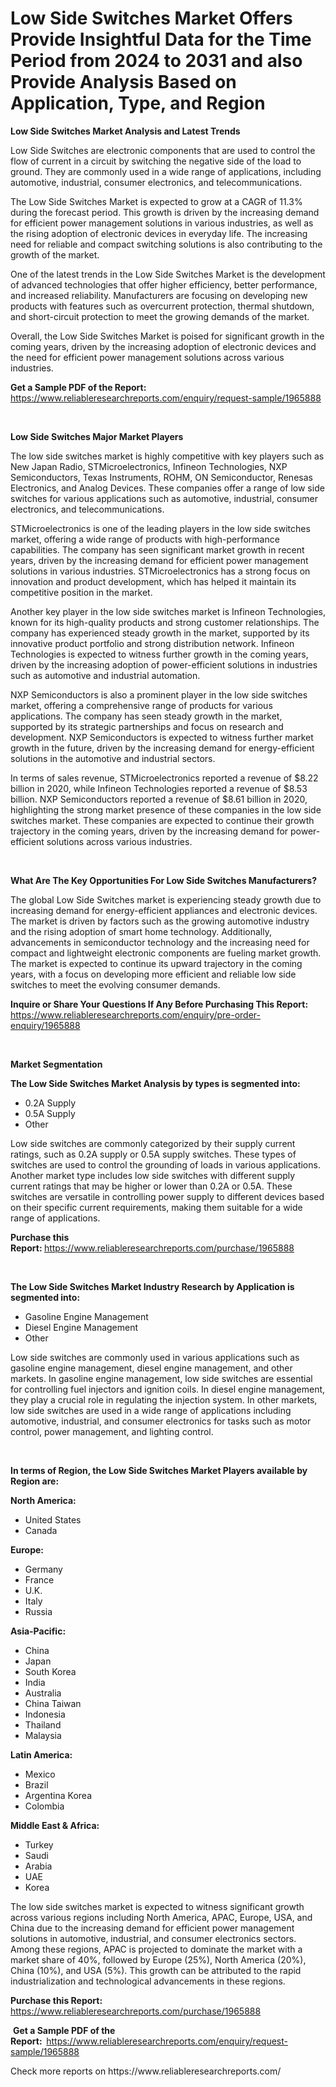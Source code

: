 <p><h1>Low Side Switches Market Offers Provide Insightful Data for the Time Period from 2024 to 2031 and also Provide Analysis Based on Application, Type, and Region</h1></p><p><strong>Low Side Switches Market Analysis and Latest Trends</strong></p>
<p><p>Low Side Switches are electronic components that are used to control the flow of current in a circuit by switching the negative side of the load to ground. They are commonly used in a wide range of applications, including automotive, industrial, consumer electronics, and telecommunications.</p><p>The Low Side Switches Market is expected to grow at a CAGR of 11.3% during the forecast period. This growth is driven by the increasing demand for efficient power management solutions in various industries, as well as the rising adoption of electronic devices in everyday life. The increasing need for reliable and compact switching solutions is also contributing to the growth of the market.</p><p>One of the latest trends in the Low Side Switches Market is the development of advanced technologies that offer higher efficiency, better performance, and increased reliability. Manufacturers are focusing on developing new products with features such as overcurrent protection, thermal shutdown, and short-circuit protection to meet the growing demands of the market.</p><p>Overall, the Low Side Switches Market is poised for significant growth in the coming years, driven by the increasing adoption of electronic devices and the need for efficient power management solutions across various industries.</p></p>
<p><strong>Get a Sample PDF of the Report:&nbsp;</strong> <a href="https://www.reliableresearchreports.com/enquiry/request-sample/1965888">https://www.reliableresearchreports.com/enquiry/request-sample/1965888</a></p>
<p>&nbsp;</p>
<p><strong>Low Side Switches Major Market Players</strong></p>
<p><p>The low side switches market is highly competitive with key players such as New Japan Radio, STMicroelectronics, Infineon Technologies, NXP Semiconductors, Texas Instruments, ROHM, ON Semiconductor, Renesas Electronics, and Analog Devices. These companies offer a range of low side switches for various applications such as automotive, industrial, consumer electronics, and telecommunications.</p><p>STMicroelectronics is one of the leading players in the low side switches market, offering a wide range of products with high-performance capabilities. The company has seen significant market growth in recent years, driven by the increasing demand for efficient power management solutions in various industries. STMicroelectronics has a strong focus on innovation and product development, which has helped it maintain its competitive position in the market.</p><p>Another key player in the low side switches market is Infineon Technologies, known for its high-quality products and strong customer relationships. The company has experienced steady growth in the market, supported by its innovative product portfolio and strong distribution network. Infineon Technologies is expected to witness further growth in the coming years, driven by the increasing adoption of power-efficient solutions in industries such as automotive and industrial automation.</p><p>NXP Semiconductors is also a prominent player in the low side switches market, offering a comprehensive range of products for various applications. The company has seen steady growth in the market, supported by its strategic partnerships and focus on research and development. NXP Semiconductors is expected to witness further market growth in the future, driven by the increasing demand for energy-efficient solutions in the automotive and industrial sectors.</p><p>In terms of sales revenue, STMicroelectronics reported a revenue of $8.22 billion in 2020, while Infineon Technologies reported a revenue of $8.53 billion. NXP Semiconductors reported a revenue of $8.61 billion in 2020, highlighting the strong market presence of these companies in the low side switches market. These companies are expected to continue their growth trajectory in the coming years, driven by the increasing demand for power-efficient solutions across various industries.</p></p>
<p>&nbsp;</p>
<p><strong>What Are The Key Opportunities For Low Side Switches Manufacturers?</strong></p>
<p><p>The global Low Side Switches market is experiencing steady growth due to increasing demand for energy-efficient appliances and electronic devices. The market is driven by factors such as the growing automotive industry and the rising adoption of smart home technology. Additionally, advancements in semiconductor technology and the increasing need for compact and lightweight electronic components are fueling market growth. The market is expected to continue its upward trajectory in the coming years, with a focus on developing more efficient and reliable low side switches to meet the evolving consumer demands.</p></p>
<p><strong>Inquire or Share Your Questions If Any Before Purchasing This Report:</strong> <a href="https://www.reliableresearchreports.com/enquiry/pre-order-enquiry/1965888">https://www.reliableresearchreports.com/enquiry/pre-order-enquiry/1965888</a></p>
<p>&nbsp;</p>
<p><strong>Market Segmentation</strong></p>
<p><strong>The Low Side Switches Market Analysis by types is segmented into:</strong></p>
<p><ul><li>0.2A Supply</li><li>0.5A Supply</li><li>Other</li></ul></p>
<p><p>Low side switches are commonly categorized by their supply current ratings, such as 0.2A supply or 0.5A supply switches. These types of switches are used to control the grounding of loads in various applications. Another market type includes low side switches with different supply current ratings that may be higher or lower than 0.2A or 0.5A. These switches are versatile in controlling power supply to different devices based on their specific current requirements, making them suitable for a wide range of applications.</p></p>
<p><strong>Purchase this Report:&nbsp;</strong><a href="https://www.reliableresearchreports.com/purchase/1965888">https://www.reliableresearchreports.com/purchase/1965888</a></p>
<p>&nbsp;</p>
<p><strong>The Low Side Switches Market Industry Research by Application is segmented into:</strong></p>
<p><ul><li>Gasoline Engine Management</li><li>Diesel Engine Management</li><li>Other</li></ul></p>
<p><p>Low side switches are commonly used in various applications such as gasoline engine management, diesel engine management, and other markets. In gasoline engine management, low side switches are essential for controlling fuel injectors and ignition coils. In diesel engine management, they play a crucial role in regulating the injection system. In other markets, low side switches are used in a wide range of applications including automotive, industrial, and consumer electronics for tasks such as motor control, power management, and lighting control.</p></p>
<p>&nbsp;</p>
<p><strong>In terms of Region, the Low Side Switches Market Players available by Region are:</strong></p>
<p>
    <p> <strong> North America: </strong>
        <ul>
            <li>United States</li>
            <li>Canada</li>
        </ul>
        </p> 
    <p> <strong> Europe: </strong>
        <ul>
            <li>Germany</li>
            <li>France</li>
            <li>U.K.</li>
            <li>Italy</li>
            <li>Russia</li>
        </ul>
        </p> 
    <p> <strong> Asia-Pacific: </strong>
        <ul>
            <li>China</li>
            <li>Japan</li>
            <li>South Korea</li>
            <li>India</li>
            <li>Australia</li>
            <li>China Taiwan</li>
            <li>Indonesia</li>
            <li>Thailand</li>
            <li>Malaysia</li>
        </ul>
        </p> 
    <p> <strong> Latin America: </strong>
        <ul>
            <li>Mexico</li>
            <li>Brazil</li>
            <li>Argentina Korea</li>
            <li>Colombia</li>
        </ul>
        </p> 
    <p> <strong> Middle East & Africa: </strong>
        <ul>
            <li>Turkey</li>
            <li>Saudi</li>
            <li>Arabia</li>
            <li>UAE</li>
            <li>Korea</li>
        </ul>
    </p>
    </p>
<p><p>The low side switches market is expected to witness significant growth across various regions including North America, APAC, Europe, USA, and China due to the increasing demand for efficient power management solutions in automotive, industrial, and consumer electronics sectors. Among these regions, APAC is projected to dominate the market with a market share of 40%, followed by Europe (25%), North America (20%), China (10%), and USA (5%). This growth can be attributed to the rapid industrialization and technological advancements in these regions.</p></p>
<p><strong>Purchase this Report: </strong><a href="https://www.reliableresearchreports.com/purchase/1965888">https://www.reliableresearchreports.com/purchase/1965888</a></p>
<p>&nbsp;<strong>Get a Sample PDF of the Report:&nbsp;&nbsp;</strong><a href="https://www.reliableresearchreports.com/enquiry/request-sample/1965888">https://www.reliableresearchreports.com/enquiry/request-sample/1965888</a></p>
<p><strong></strong></p>
<p>Check more reports on https://www.reliableresearchreports.com/</p>